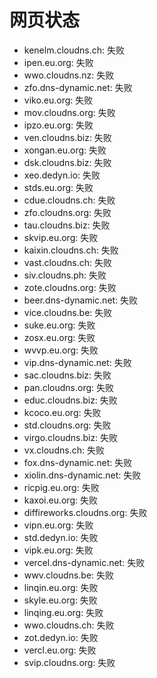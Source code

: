 # 网页状态
- kenelm.cloudns.ch: 失败
- ipen.eu.org: 失败
- wwo.cloudns.nz: 失败
- zfo.dns-dynamic.net: 失败
- viko.eu.org: 失败
- mov.cloudns.org: 失败
- ipzo.eu.org: 失败
- ven.cloudns.biz: 失败
- xongan.eu.org: 失败
- dsk.cloudns.biz: 失败
- xeo.dedyn.io: 失败
- stds.eu.org: 失败
- cdue.cloudns.ch: 失败
- zfo.cloudns.org: 失败
- tau.cloudns.biz: 失败
- skvip.eu.org: 失败
- kaixin.cloudns.ch: 失败
- vast.cloudns.ch: 失败
- siv.cloudns.ph: 失败
- zote.cloudns.org: 失败
- beer.dns-dynamic.net: 失败
- vice.cloudns.be: 失败
- suke.eu.org: 失败
- zosx.eu.org: 失败
- wvvp.eu.org: 失败
- vip.dns-dynamic.net: 失败
- sac.cloudns.biz: 失败
- pan.cloudns.org: 失败
- educ.cloudns.biz: 失败
- kcoco.eu.org: 失败
- std.cloudns.org: 失败
- virgo.cloudns.biz: 失败
- vx.cloudns.ch: 失败
- fox.dns-dynamic.net: 失败
- xiolin.dns-dynamic.net: 失败
- ricpig.eu.org: 失败
- kaxoi.eu.org: 失败
- diffireworks.cloudns.org: 失败
- vipn.eu.org: 失败
- std.dedyn.io: 失败
- vipk.eu.org: 失败
- vercel.dns-dynamic.net: 失败
- wwv.cloudns.be: 失败
- linqin.eu.org: 失败
- skyle.eu.org: 失败
- linqing.eu.org: 失败
- wwo.cloudns.ch: 失败
- zot.dedyn.io: 失败
- vercl.eu.org: 失败
- svip.cloudns.org: 失败
